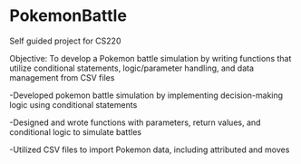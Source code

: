 # PokemonBattle

Self guided project for CS220

Objective: To develop a Pokemon battle simulation by writing functions that utilize conditional statements, logic/parameter handling, and data management from CSV files

-Developed pokemon battle simulation by implementing decision-making logic using conditional statements

-Designed and wrote functions with parameters, return values, and conditional logic to simulate battles

-Utilized CSV files to import Pokemon data, including attributed and moves

